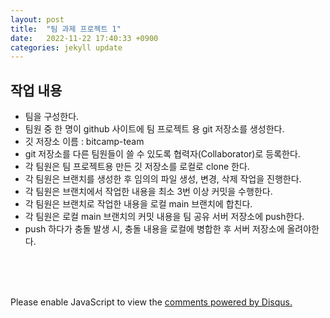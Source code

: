 ```yaml
---
layout: post
title:  "팀 과제 프로젝트 1"
date:   2022-11-22 17:40:33 +0900
categories: jekyll update
---
```


## 작업 내용

* 팀을 구성한다.
* 팀원 중 한 명이 github 사이트에 팀 프로젝트 용 git 저장소를 생성한다.
* 깃 저장소 이름 : bitcamp-team
* git 저장소를 다른 팀원들이 쓸 수 있도록 협력자(Collaborator)로 등록한다.
* 각 팀원은 팀 프로젝트용 만든 깃 저장소를 로컬로 clone 한다.
* 각 팀원은 브랜치를 생성한 후 임의의 파일 생성, 변경, 삭제 작업을 진행한다.
* 각 팀원은 브랜치에서 작업한 내용을 최소 3번 이상 커밋을 수행한다.
* 각 팀원은 브랜치로 작업한 내용을 로컬 main 브랜치에 합친다.
* 각 팀원은 로컬 main 브랜치의 커밋 내용을 팀 공유 서버 저장소에 push한다.
* push 하다가 충돌 발생 시, 충돌 내용을 로컬에 병합한 후 서버 저장소에 올려야한다.

<br><br><br>

<div id="disqus_thread"></div>
<script>
    /**
    *  RECOMMENDED CONFIGURATION VARIABLES: EDIT AND UNCOMMENT THE SECTION BELOW TO INSERT DYNAMIC VALUES FROM YOUR PLATFORM OR CMS.
    *  LEARN WHY DEFINING THESE VARIABLES IS IMPORTANT: https://disqus.com/admin/universalcode/#configuration-variables    */
    /*
    var disqus_config = function () {
    this.page.url = PAGE_URL;  // Replace PAGE_URL with your page's canonical URL variable
    this.page.identifier = PAGE_IDENTIFIER; // Replace PAGE_IDENTIFIER with your page's unique identifier variable
    };
    */
    (function() { // DON'T EDIT BELOW THIS LINE
    var d = document, s = d.createElement('script');
    s.src = 'https://melonweb.disqus.com/embed.js';
    s.setAttribute('data-timestamp', +new Date());
    (d.head || d.body).appendChild(s);
    })();
</script>
<noscript>Please enable JavaScript to view the <a href="https://disqus.com/?ref_noscript">comments powered by Disqus.</a></noscript>